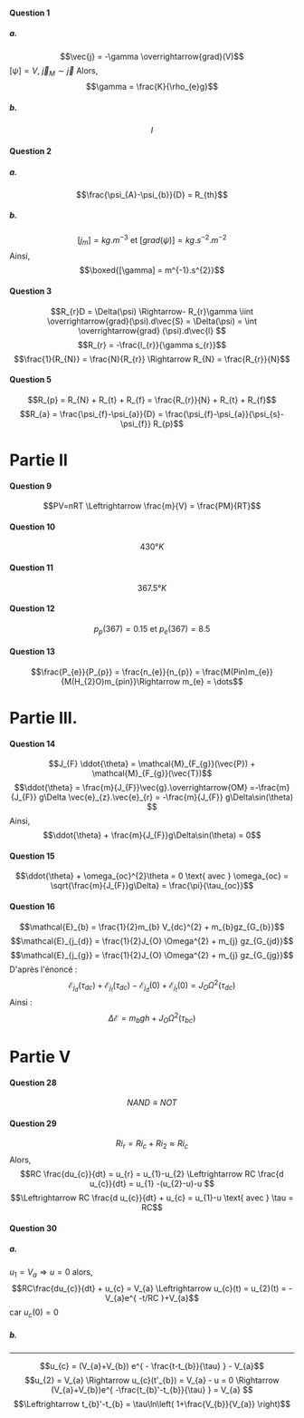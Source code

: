 #### Question 1
##### a.
$$\vec{j} = -\gamma  \overrightarrow{grad}(V)$$
$[\psi] = V$, $\vec{j}_{M} \sim \vec{j}$
Alors, 
$$\gamma = \frac{K}{\rho_{e}g}$$

##### b.
$$I$$
#### Question 2
##### a.
$$\frac{\psi_{A}-\psi_{b}}{D} = R_{th}$$
##### b.

$$[j_{m}] = kg.m^{-3} \text{ et } [grad(\psi)] = kg.s^{-2}.m^{-2}$$
Ainsi, 
$$\boxed{[\gamma] = m^{-1}.s^{2}}$$


#### Question 3
$$R_{r}D = \Delta(\psi) \Rightarrow- R_{r}\gamma  \iint \overrightarrow{grad}(\psi).d\vec{S} = \Delta(\psi) = \int \overrightarrow{grad} (\psi).d\vec{l}   $$
$$R_{r} = -\frac{l_{r}}{\gamma s_{r}}$$
$$\frac{1}{R_{N}} = \frac{N}{R_{r}} \Rightarrow R_{N} = \frac{R_{r}}{N}$$

#### Question 5
$$R_{p} = R_{N} + R_{t} + R_{f}  = \frac{R_{r}}{N} + R_{t} + R_{f}$$
$$R_{a} = \frac{\psi_{f}-\psi_{a}}{D} = \frac{\psi_{f}-\psi_{a}}{\psi_{s}-\psi_{f}} R_{p}$$


# Partie II
#### Question 9
$$PV=nRT \Leftrightarrow \frac{m}{V} = \frac{PM}{RT}$$

#### Question 10
$$430°K$$

#### Question 11
$$367.5 °K$$

#### Question 12
$$p_{p}(367) = 0.15 \text{ et } p_{e}(367) = 8.5$$

#### Question 13
$$\frac{P_{e}}{P_{p}} = \frac{n_{e}}{n_{p}} = \frac{M(Pin)m_{e}}{M(H_{2}O)m_{pin}}\Rightarrow m_{e} = \dots$$





# Partie III.
#### Question 14
$$J_{F} \ddot{\theta} = \mathcal{M}_{F_{g}}(\vec{P}) + \mathcal{M}_{F_{g}}(\vec{T})$$
$$\ddot{\theta} = \frac{m}{J_{F}}\vec{g}.\overrightarrow{OM} =-\frac{m}{J_{F}} g\Delta \vec{e}_{z}.\vec{e}_{r} = -\frac{m}{J_{F}} g\Delta\sin(\theta) $$
Ainsi,
$$\ddot{\theta} + \frac{m}{J_{F}}g\Delta\sin(\theta) = 0$$
#### Question 15
$$\ddot{\theta} + \omega_{oc}^{2}\theta = 0 \text{ avec } \omega_{oc} = \sqrt{\frac{m}{J_{F}}g\Delta} = \frac{\pi}{\tau_{oc}}$$

#### Question 16
$$\mathcal{E}_{b} = \frac{1}{2}m_{b} V_{dc}^{2} + m_{b}gz_{G_{b}}$$
$$\mathcal{E}_{j_{d}} = \frac{1}{2}J_{O} \Omega^{2} + m_{j} gz_{G_{jd}}$$
$$\mathcal{E}_{j_{g}} = \frac{1}{2}J_{O} \Omega^{2} + m_{j} gz_{G_{jg}}$$
D'après l'énoncé :
$$\mathcal{E}_{j_{d}}(\tau_{dc}) + \mathcal{E}_{j_{t}}(\tau_{dc}) - \mathcal{E}_{j_{d}}(0) + \mathcal{E}_{j_{t}}(0) = J_{O} \Omega^{2}(\tau_{dc})$$
Ainsi : 
$$\Delta \mathcal{E} = m_{b} gh + J_{O}\Omega^{2}(\tau_{bc})$$


# Partie V
#### Question 28
$$NAND \equiv NOT$$

#### Question 29
$$   Ri_{r}=Ri_{c}+ R{i_{2}} \approx Ri_{c} $$
Alors, 
$$RC \frac{du_{c}}{dt} = u_{r} = u_{1}-u_{2} \Leftrightarrow RC \frac{d u_{c}}{dt} = u_{1} -(u_{2}-u)-u  $$
$$\Leftrightarrow RC \frac{d u_{c}}{dt} + u_{c} = u_{1}-u \text{ avec } \tau = RC$$

#### Question 30
##### a.
$u_{1} = V_{a} \Rightarrow u = 0$ alors, 
$$RC\frac{du_{c}}{dt} +  u_{c} = V_{a} \Leftrightarrow u_{c}(t) = u_{2}(t) = -V_{a}e^{ -t/RC }+V_{a}$$
car $u_{c}(0)=0$

##### b.



___
$$u_{c} = (V_{a}+V_{b}) e^{ - \frac{t-t_{b}}{\tau} } - V_{a}$$
$$u_{2} = V_{a} \Rightarrow u_{c}(t'_{b}) = V_{a} - u = 0 \Rightarrow (V_{a}+V_{b})e^{ -\frac{t_{b}'-t_{b}}{\tau} } = V_{a} $$
$$\Leftrightarrow t_{b}'-t_{b} = \tau\ln\left( 1+\frac{V_{b}}{V_{a}} \right)$$


